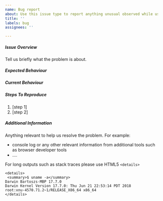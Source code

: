 ```yaml
---
name: Bug report
about: Use this issue type to report anything unusual observed while using this project.
title: ''
labels: bug
assignees: ''

---
```


<!--
Thanks for your interest in this project and apologies for making your experience not yet as awesome as we strive for.  

Please follow the template provided below to report a bug you have encountered and we will make sure to improve it.

YOU CAN DELETE THIS TEXT BEFORE SUBMITTING THE ISSUE
-->

##### Issue Overview

Tell us briefly what the problem is about.

##### Expected Behaviour

##### Current Behaviour

##### Steps To Reproduce

1. [step 1]
2. [step 2]

##### Additional Information

Anything relevant to help us resolve the problem. For example:

  * console log or any other relevant information from additional tools such as browser developer tools
  * ....

For long outputs such as stack traces please use HTML5 `<details>`

```
<details>
 <summary>$ uname -a</summary>
Darwin Bartoszs-MBP 17.7.0 
Darwin Kernel Version 17.7.0: Thu Jun 21 22:53:14 PDT 2018
root:xnu-4570.71.2~1/RELEASE_X86_64 x86_64
</details>
```
